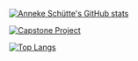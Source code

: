 [![Anneke Schütte's GitHub stats](https://github-readme-stats.vercel.app/api?username=AnnekeSchuette)](https://github.com/AnnekeSchuette/github-readme-stats?show_icons=true&theme=radical&count_private=true)

[![Capstone Project](https://github-readme-stats.vercel.app/api/pin/?username=AnnekeSchuette&repo=capstone-project)](https://github.com/AnnekeSchuette/capstone-project?&theme=dark)

[![Top Langs](https://github-readme-stats.vercel.app/api/top-langs/?username=AnnekeSchuette)](https://github.com/AnnekeSchuette/github-readme-stats)

